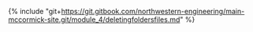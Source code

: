 {% include "git+https://git.gitbook.com/northwestern-engineering/main-mccormick-site.git/module_4/deletingfoldersfiles.md" %}



